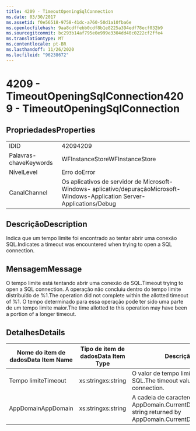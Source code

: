 ```yaml
---
title: 4209 - TimeoutOpeningSqlConnection
ms.date: 03/30/2017
ms.assetid: f0e56518-9758-41dc-a760-50d1a10fba6e
ms.openlocfilehash: 9aa8cdffebb0cdf8b1e8225a394edf78ecf032b9
ms.sourcegitcommit: bc293b14af795e0e999e3304dd40c0222cf2ffe4
ms.translationtype: MT
ms.contentlocale: pt-BR
ms.lasthandoff: 11/26/2020
ms.locfileid: "96238672"
---
```

# <a name="4209---timeoutopeningsqlconnection"></a><span data-ttu-id="e5969-102">4209 - TimeoutOpeningSqlConnection</span><span class="sxs-lookup"><span data-stu-id="e5969-102">4209 - TimeoutOpeningSqlConnection</span></span>

## <a name="properties"></a><span data-ttu-id="e5969-103">Propriedades</span><span class="sxs-lookup"><span data-stu-id="e5969-103">Properties</span></span>  
  
|||  
|-|-|  
|<span data-ttu-id="e5969-104">ID</span><span class="sxs-lookup"><span data-stu-id="e5969-104">ID</span></span>|<span data-ttu-id="e5969-105">4209</span><span class="sxs-lookup"><span data-stu-id="e5969-105">4209</span></span>|  
|<span data-ttu-id="e5969-106">Palavras-chave</span><span class="sxs-lookup"><span data-stu-id="e5969-106">Keywords</span></span>|<span data-ttu-id="e5969-107">WFInstanceStore</span><span class="sxs-lookup"><span data-stu-id="e5969-107">WFInstanceStore</span></span>|  
|<span data-ttu-id="e5969-108">Nível</span><span class="sxs-lookup"><span data-stu-id="e5969-108">Level</span></span>|<span data-ttu-id="e5969-109">Erro do</span><span class="sxs-lookup"><span data-stu-id="e5969-109">Error</span></span>|  
|<span data-ttu-id="e5969-110">Canal</span><span class="sxs-lookup"><span data-stu-id="e5969-110">Channel</span></span>|<span data-ttu-id="e5969-111">Os aplicativos de servidor de Microsoft-Windows- aplicativo/depuração</span><span class="sxs-lookup"><span data-stu-id="e5969-111">Microsoft-Windows-Application Server-Applications/Debug</span></span>|  
  
## <a name="description"></a><span data-ttu-id="e5969-112">Descrição</span><span class="sxs-lookup"><span data-stu-id="e5969-112">Description</span></span>  

 <span data-ttu-id="e5969-113">Indica que um tempo limite foi encontrado ao tentar abrir uma conexão SQL.</span><span class="sxs-lookup"><span data-stu-id="e5969-113">Indicates a timeout was encountered when trying to open a SQL connection.</span></span>  
  
## <a name="message"></a><span data-ttu-id="e5969-114">Mensagem</span><span class="sxs-lookup"><span data-stu-id="e5969-114">Message</span></span>  

 <span data-ttu-id="e5969-115">O tempo limite está tentando abrir uma conexão de SQL.</span><span class="sxs-lookup"><span data-stu-id="e5969-115">Timeout trying to open a SQL connection.</span></span> <span data-ttu-id="e5969-116">A operação não concluiu dentro do tempo limite distribuído de %1.</span><span class="sxs-lookup"><span data-stu-id="e5969-116">The operation did not complete within the allotted timeout of %1.</span></span> <span data-ttu-id="e5969-117">O tempo determinado para essa operação pode ter sido uma parte de um tempo limite maior.</span><span class="sxs-lookup"><span data-stu-id="e5969-117">The time allotted to this operation may have been a portion of a longer timeout.</span></span>  
  
## <a name="details"></a><span data-ttu-id="e5969-118">Detalhes</span><span class="sxs-lookup"><span data-stu-id="e5969-118">Details</span></span>  
  
|<span data-ttu-id="e5969-119">Nome do item de dados</span><span class="sxs-lookup"><span data-stu-id="e5969-119">Data Item Name</span></span>|<span data-ttu-id="e5969-120">Tipo de item de dados</span><span class="sxs-lookup"><span data-stu-id="e5969-120">Data Item Type</span></span>|<span data-ttu-id="e5969-121">Descrição</span><span class="sxs-lookup"><span data-stu-id="e5969-121">Description</span></span>|  
|--------------------|--------------------|-----------------|  
|<span data-ttu-id="e5969-122">Tempo limite</span><span class="sxs-lookup"><span data-stu-id="e5969-122">Timeout</span></span>|<span data-ttu-id="e5969-123">xs:string</span><span class="sxs-lookup"><span data-stu-id="e5969-123">xs:string</span></span>|<span data-ttu-id="e5969-124">O valor de tempo limite para abrir a conexão SQL.</span><span class="sxs-lookup"><span data-stu-id="e5969-124">The timeout value for opening the SQL connection.</span></span>|  
|<span data-ttu-id="e5969-125">AppDomain</span><span class="sxs-lookup"><span data-stu-id="e5969-125">AppDomain</span></span>|<span data-ttu-id="e5969-126">xs:string</span><span class="sxs-lookup"><span data-stu-id="e5969-126">xs:string</span></span>|<span data-ttu-id="e5969-127">A cadeia de caracteres retornada por AppDomain.CurrentDomain.FriendlyName.</span><span class="sxs-lookup"><span data-stu-id="e5969-127">The string returned by AppDomain.CurrentDomain.FriendlyName.</span></span>|
